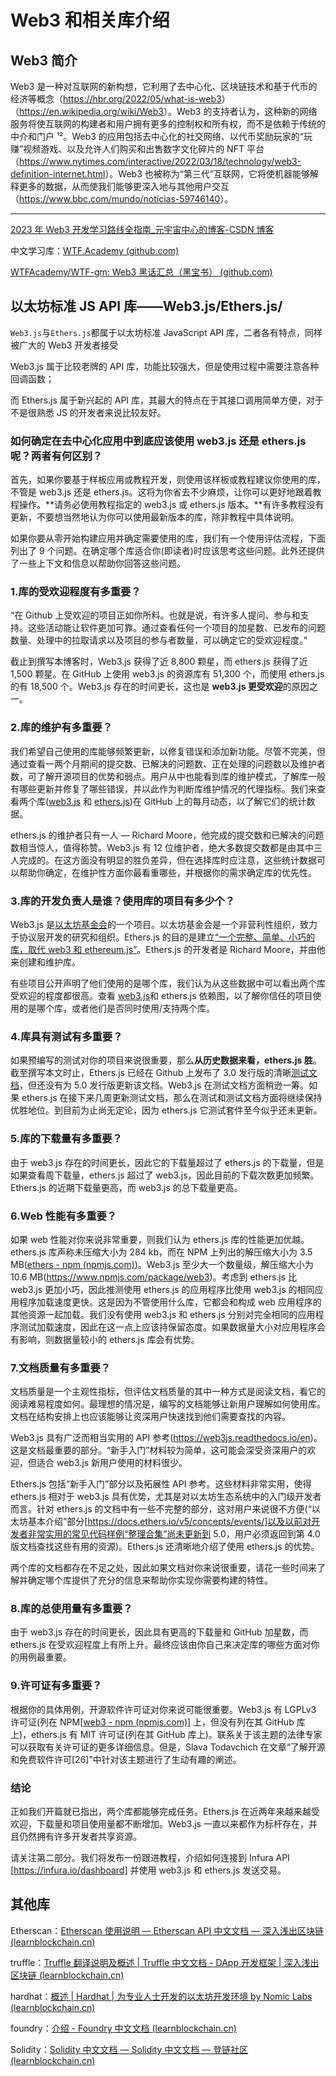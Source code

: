 # Web3 和相关库介绍

## Web3 简介

Web3 是一种对互联网的新构想，它利用了去中心化、区块链技术和基于代币的经济等概念（<https://hbr.org/2022/05/what-is-web3>）（<https://en.wikipedia.org/wiki/Web3>）。Web3 的支持者认为，这种新的网络服务将使互联网的构建者和用户拥有更多的控制权和所有权，而不是依赖于传统的中介和门户 ¹²。Web3 的应用包括去中心化的社交网络、以代币奖励玩家的“玩赚”视频游戏、以及允许人们购买和出售数字文化碎片的 NFT 平台（<https://www.nytimes.com/interactive/2022/03/18/technology/web3-definition-internet.html>）。Web3 也被称为“第三代”互联网，它将使机器能够解释更多的数据，从而使我们能够更深入地与其他用户交互（<https://www.bbc.com/mundo/noticias-59746140>）。

---

[2023 年 Web3 开发学习路线全指南\_元宇宙中心的博客-CSDN 博客](https://blog.csdn.net/paranoid_7988/article/details/128905615)

中文学习库：[WTF.Academy (github.com)](https://github.com/WTFAcademy)

[WTFAcademy/WTF-gm: Web3 黑话汇总（黑宝书） (github.com)](https://github.com/WTFAcademy/WTF-gm)

## 以太坊标准 JS API 库——Web3.js/Ethers.js/

`Web3.js`与`Ethers.js`都属于以太坊标准 JavaScript API 库，二者各有特点，同样被广大的 Web3 开发者接受

Web3.js 属于比较老牌的 API 库，功能比较强大，但是使用过程中需要注意各种回调函数；

而 Ethers.js 属于新兴起的 API 库，其最大的特点在于其接口调用简单方便，对于不是很熟悉 JS 的开发者来说比较友好。

### 如何确定在去中心化应用中到底应该使用 web3.js 还是 ethers.js 呢？两者有何区别？

首先，如果你要基于样板应用或教程开发，则使用该样板或教程建议你使用的库，不管是 web3.js 还是 ethers.js。这将为你省去不少麻烦，让你可以更好地跟着教程操作。**请务必使用教程指定的 web3.js 或 ethers.js 版本。**有许多教程没有更新，不要想当然地认为你可以使用最新版本的库，除非教程中具体说明。

如果你要从零开始构建应用并确定需要使用的库，我们有一个使用评估流程，下面列出了 9 个问题。在确定哪个库适合你(即读者)时应该思考这些问题。此外还提供了一些上下文和信息以帮助你回答这些问题。

### 1.库的受欢迎程度有多重要？

“在 Github 上受欢迎的项目正如你所料。也就是说，有许多人提问、参与和支持。这些活动能让软件更加可靠。通过查看任何一个项目的加星数、已发布的问题数量、处理中的拉取请求以及项目的参与者数量，可以确定它的受欢迎程度。”

截止到撰写本博客时，Web3.js 获得了近 8,800 颗星，而 ethers.js 获得了近 1,500 颗星。在 GitHub 上使用 web3.js 的资源库有 51,300 个，而使用 ethers.js 的有 18,500 个。Web3.js 存在的时间更长，这也是 **web3.js 更受欢迎**的原因之一。

### 2.库的维护有多重要？

我们希望自己使用的库能够频繁更新，以修复错误和添加新功能。尽管不完美，但通过查看一两个月期间的提交数、已解决的问题数、正在处理的问题数以及维护者数，可了解开源项目的优势和弱点。用户从中也能看到库的维护模式，了解库一般有哪些更新并修复了哪些错误，并以此作为判断库维护情况的代理指标。我们来查看两个库([web3.js](https://github.com/web3/web3.js) 和 [ethers.js](https://github.com/ethers-io/ethers.js))在 GitHub 上的每月动态，以了解它们的统计数据。

ethers.js 的维护者只有一人 — Richard Moore，他完成的提交数和已解决的问题数相当惊人，值得称赞。Web3.js 有 12 位维护者，绝大多数提交数都是由其中三人完成的。在这方面没有明显的胜负差异，但在选择库时应注意，这些统计数据可以帮助你确定，在维护性方面你最看重哪些，并根据你的需求确定库的优先性。

### 3.库的开发负责人是谁？使用库的项目有多少个？

Web3.js 是[以太坊基金会](https://ethereum.org/en/)的一个项目。以太坊基金会是一个非营利性组织，致力于协议层开发的研究和组织。Ethers.js 的目的是建立[“一个完整、简单、小巧的库，取代 web3 和 ethereum.js”](https://www.youtube.com/watch?v=P-UzQTDfdXY)。Ethers.js 的开发者是 Richard Moore，并由他来创建和维护库。

有些项目公开声明了他们使用的是哪个库，我们认为从这些数据中可以看出两个库受欢迎的程度都很高。查看 [web3.js](https://github.com/ethereum/web3.js/network/dependents)和 ethers.js 依赖图，以了解你信任的项目使用的是哪个库，或者他们是否同时使用/支持两个库。

### 4.库具有测试有多重要？

如果预编写的测试对你的项目来说很重要，那么**从历史数据来看，ethers.js 胜**。截至撰写本文时止，Ethers.js 已经在 Github 上发布了 3.0 发行版的清晰[测试文档](https://github.com/ethers-io/ethers.js/tree/master/docs)，但还没有为 5.0 发行版更新该文档。Web3.js 在测试文档方面稍逊一筹。如果 ethers.js 在接下来几周更新测试文档，那么在测试和测试文档方面将继续保持优胜地位。到目前为止尚无定论，因为 ethers.js 它测试套件至今似乎还未更新。

### 5.库的下载量有多重要？

由于 web3.js 存在的时间更长，因此它的下载量超过了 ethers.js 的下载量，但是如果查看周下载量，ethers.js 超过了 web3.js，因此目前的下载次数更加频繁。Ethers.js 的近期下载量更高，而 web3.js 的总下载量更高。

### 6.Web 性能有多重要？

如果 web 性能对你来说非常重要，则我们认为 ethers.js 库的性能更加优越。ethers.js 库声称未压缩大小为 284 kb，而在 NPM 上列出的解压缩大小为 3.5 MB([ethers - npm (npmjs.com)](https://www.npmjs.com/package/ethers))。Web3.js 至少大一个数量级，解压缩大小为 10.6 MB(<https://www.npmjs.com/package/web3>)。考虑到 ethers.js 比 web3.js 更加小巧，因此推测使用 ethers.js 的应用程序比使用 web3.js 的相同应用程序加载速度更快。这是因为不管使用什么库，它都会和构成 web 应用程序的其他资源一起加载。我们没有使用 web3.js 和 ethers.js 分别对完全相同的应用程序测试加载速度，因此在这一点上应该持保留态度。如果数据量大小对应用程序会有影响，则数据量较小的 ethers.js 库会有优势。

### 7.文档质量有多重要？

文档质量是一个主观性指标，但评估文档质量的其中一种方式是阅读文档，看它的阅读难易程度如何。最理想的情况是，编写的文档能够让新用户理解如何使用库。文档在结构安排上也应该能够让资深用户快速找到他们需要查找的内容。

Web3.js 具有广泛而相当实用的 API 参考(<https://web3js.readthedocs.io/en>)。这是文档最重要的部分。“新手入门”材料较为简单，这可能会深受资深用户的欢迎，但适合 web3.js 新用户使用的材料很少。

Ethers.js 包括“新手入门”部分以及拓展性 API 参考。这些材料非常实用，使得 ethers.js 相对于 web3.js 具有优势，尤其是对以太坊生态系统中的入门级开发者而言。针对 ethers.js 的文档中有一些不完整的部分，这对用户来说很不方便(“以太坊基本介绍”部分[https://docs.ethers.io/v5/concepts/events/]以及以前对开发者非常实用的常见代码样例“整理合集”尚未更新到 5.0，用户必须返回到第 4.0 版文档查找这些有用的资源)。Ethers.js 还清晰地介绍了使用 ethers.js 的优势。

两个库的文档都存在不足之处，因此如果文档对你来说很重要，请花一些时间来了解并确定哪个库提供了充分的信息来帮助你实现你需要构建的特性。

### 8.库的总使用量有多重要？

由于 web3.js 存在的时间更长，因此具有更高的下载量和 GitHub 加星数，而 ethers.js 在受欢迎程度上有所上升。最终应该由你自己来决定库的哪些方面对你的用例最重要。

### 9.许可证有多重要？

根据你的具体用例，开源软件许可证对你来说可能很重要。Web3.js 有 LGPLv3 许可证(列在 NPM[[web3 - npm (npmjs.com)](https://www.npmjs.com/package/web3)] 上，但没有列在其 GitHub 库上)，ethers.js 有 MIT 许可证(列在其 GitHub 库上)。联系关于该主题的法律专家可以获取有关许可证的更多详细信息。但是，Slava Todavchich 在文章“了解开源和免费软件许可[26]”中针对该主题进行了生动有趣的阐述。

### 结论

正如我们开篇就已指出，两个库都能够完成任务。Ethers.js 在近两年来越来越受欢迎，下载量和项目使用量都不断增加。Web3.js 一直以来都作为标杆存在，并且仍然拥有许多开发者共享资源。

请关注第二部分。我们将发布一份跟进教程，介绍如何连接到 Infura API [https://infura.io/dashboard] 并使用 web3.js 和 ethers.js 发送交易。

## 其他库

Etherscan：[Etherscan 使用说明 — Etherscan API 中文文档 — 深入浅出区块链 (learnblockchain.cn)](https://learnblockchain.cn/docs/etherscan/)

truffle：[Truffle 翻译说明及概述 | Truffle 中文文档 - DApp 开发框架 | 深入浅出区块链 (learnblockchain.cn)](https://learnblockchain.cn/docs/truffle/)

hardhat：[概述 | Hardhat | 为专业人士开发的以太坊开发环境 by Nomic Labs (learnblockchain.cn)](https://learnblockchain.cn/docs/hardhat/getting-started/)

foundry：[介绍 - Foundry 中文文档 (learnblockchain.cn)](https://learnblockchain.cn/docs/foundry/i18n/zh/)

Solidity：[Solidity 中文文档 — Solidity 中文文档 — 登链社区 (learnblockchain.cn)](https://learnblockchain.cn/docs/solidity/)

